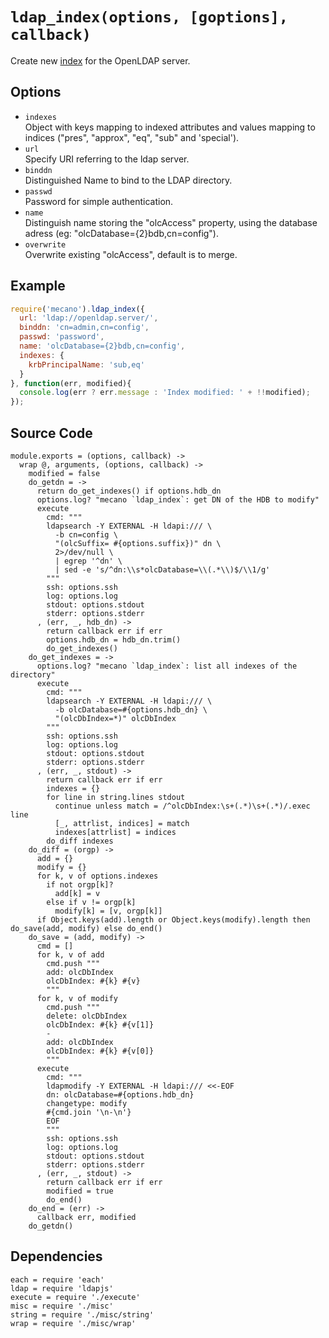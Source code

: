 
# `ldap_index(options, [goptions], callback)`

Create new [index](index) for the OpenLDAP server.   

## Options

*   `indexes`   
    Object with keys mapping to indexed attributes and values mapping to indices
    ("pres", "approx", "eq", "sub" and 'special').   
*   `url`   
    Specify URI referring to the ldap server.   
*   `binddn`   
    Distinguished Name to bind to the LDAP directory.   
*   `passwd`   
    Password for simple authentication.   
*   `name`   
    Distinguish name storing the "olcAccess" property, using the database adress
    (eg: "olcDatabase={2}bdb,cn=config").   
*   `overwrite`   
    Overwrite existing "olcAccess", default is to merge.   

## Example

```js
require('mecano').ldap_index({
  url: 'ldap://openldap.server/',
  binddn: 'cn=admin,cn=config',
  passwd: 'password',
  name: 'olcDatabase={2}bdb,cn=config',
  indexes: {
    krbPrincipalName: 'sub,eq'
  }
}, function(err, modified){
  console.log(err ? err.message : 'Index modified: ' + !!modified);
});
```

## Source Code

    module.exports = (options, callback) ->
      wrap @, arguments, (options, callback) ->
        modified = false
        do_getdn = ->
          return do_get_indexes() if options.hdb_dn
          options.log? "mecano `ldap_index`: get DN of the HDB to modify"
          execute
            cmd: """
            ldapsearch -Y EXTERNAL -H ldapi:/// \
              -b cn=config \
              "(olcSuffix= #{options.suffix})" dn \
              2>/dev/null \
              | egrep '^dn' \
              | sed -e 's/^dn:\\s*olcDatabase=\\(.*\\)$/\\1/g'
            """
            ssh: options.ssh
            log: options.log
            stdout: options.stdout
            stderr: options.stderr
          , (err, _, hdb_dn) ->
            return callback err if err
            options.hdb_dn = hdb_dn.trim()
            do_get_indexes()
        do_get_indexes = ->
          options.log? "mecano `ldap_index`: list all indexes of the directory"
          execute
            cmd: """
            ldapsearch -Y EXTERNAL -H ldapi:/// \
              -b olcDatabase=#{options.hdb_dn} \
              "(olcDbIndex=*)" olcDbIndex
            """
            ssh: options.ssh
            log: options.log
            stdout: options.stdout
            stderr: options.stderr
          , (err, _, stdout) ->
            return callback err if err
            indexes = {}
            for line in string.lines stdout
              continue unless match = /^olcDbIndex:\s+(.*)\s+(.*)/.exec line
              [_, attrlist, indices] = match
              indexes[attrlist] = indices
            do_diff indexes
        do_diff = (orgp) ->
          add = {}
          modify = {}
          for k, v of options.indexes
            if not orgp[k]?
              add[k] = v
            else if v != orgp[k]
              modify[k] = [v, orgp[k]]
          if Object.keys(add).length or Object.keys(modify).length then do_save(add, modify) else do_end()
        do_save = (add, modify) ->
          cmd = []
          for k, v of add
            cmd.push """
            add: olcDbIndex
            olcDbIndex: #{k} #{v}
            """
          for k, v of modify
            cmd.push """
            delete: olcDbIndex
            olcDbIndex: #{k} #{v[1]}
            -
            add: olcDbIndex
            olcDbIndex: #{k} #{v[0]}
            """
          execute
            cmd: """
            ldapmodify -Y EXTERNAL -H ldapi:/// <<-EOF
            dn: olcDatabase=#{options.hdb_dn}
            changetype: modify
            #{cmd.join '\n-\n'}
            EOF
            """
            ssh: options.ssh
            log: options.log
            stdout: options.stdout
            stderr: options.stderr
          , (err, _, stdout) ->
            return callback err if err
            modified = true
            do_end()
        do_end = (err) ->
          callback err, modified
        do_getdn()

## Dependencies

    each = require 'each'
    ldap = require 'ldapjs'
    execute = require './execute'
    misc = require './misc'
    string = require './misc/string'
    wrap = require './misc/wrap'

[index]: http://www.zytrax.com/books/ldap/apa/indeces.html


